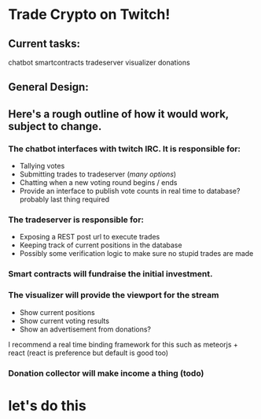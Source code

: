 # Trade Crypto on Twitch!

## Current tasks:
chatbot
smartcontracts
tradeserver
visualizer
donations

## General Design:

## Here's a rough outline of how it would work, subject to change.

### The chatbot interfaces with twitch IRC. It is responsible for:
* Tallying votes
* Submitting trades to tradeserver (*many options*)
* Chatting when a new voting round begins / ends
* Provide an interface to publish vote counts in real time to database? probably last thing required

### The tradeserver is responsible for:
* Exposing a REST post url to execute trades
* Keeping track of current positions in the database
* Possibly some verification logic to make sure no stupid trades are made

### Smart contracts will fundraise the initial investment.

### The visualizer will provide the viewport for the stream
* Show current positions
* Show current voting results
* Show an advertisement from donations?

I recommend a real time binding framework for this such as meteorjs + react (react is preference but default is good too)

### Donation collector will make income a thing (todo)

# let's do this
